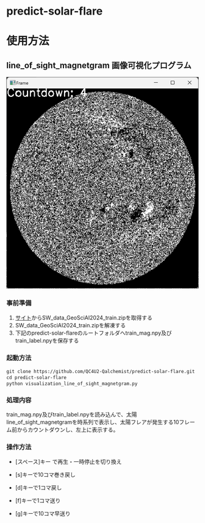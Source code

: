 # predict-solar-flare



# 使用方法



## line_of_sight_magnetgram 画像可視化プログラム

![スクリーンショット](visualization.png)

### 事前準備

1. [サイト](https://drive.google.com/file/d/1ZI5VgdHUz8M8yawTZWq33nZL6dQVFyLr/view)からSW_data_GeoSciAI2024_train.zipを取得する
2. SW_data_GeoSciAI2024_train.zipを解凍する
3. 下記のpredict-solar-flareのルートフォルダへtrain_mag.npy及びtrain_label.npyを保存する



### 起動方法

```
git clone https://github.com/QC4U2-Qalchemist/predict-solar-flare.git
cd predict-solar-flare
python visualization_line_of_sight_magnetgram.py
```

### 処理内容

train_mag.npy及びtrain_label.npyを読み込んで、太陽line_of_sight_magnetgramを時系列で表示し、太陽フレアが発生する10フレーム前からカウントダウンし、左上に表示する。

### 操作方法

* [スペース]キー で再生・一時停止を切り換え

* [s]キーで10コマ巻き戻し

* [d]キーで1コマ戻し

* [f]キーで1コマ送り

* [g]キーで10コマ早送り

  
